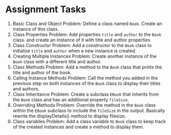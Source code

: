 # Assignment Tasks 
1. Basic Class and Object
Problem: Define a class named `Book`. Create an instance of this class.
2. Class Properties
Problem: Add properties `title` and `author` to the `Book` class. and create an instance of it with title and author properties
3. Class Constructor
Problem: Add a constructor to the `Book` class to initialize `title` and `author` when a new instance is created.
4. Creating Multiple Instances
Problem: Create another instance of the `Book` class with a different title and author.
5. Class Methods
Problem: Add a method to the `Book` class that prints the title and author of the book.
6. Calling Instance Methods
Problem: Call the method you added in the previous step on both instances of the `Book` class to display their titles and authors.
7. Class Inheritance
Problem: Create a subclass `EBook` that inherits from the `Book` class and has an additional property `fileSize`.
8. Overriding Methods
Problem: Override the method in the `Book` class within the `EBook` subclass to include the `fileSize` in the output. Basically rewrite the displayDetails() method to display filesize.
9. Class variables
Problem: Add a class variable to `Book` class to keep track of the created instances and create a method to display them.